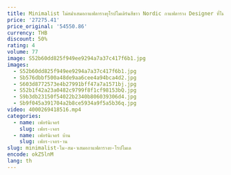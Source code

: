 ```yaml
---
title: Minimalist ไม่สม่ําเสมอกาแฟตารางยุโรปโมเดิร์นสีขาว Nordic กาแฟตาราง Designer ที่ไม่ซ้ํากัน Mesa เสริม Nordic เฟอร์นิเจอร์
price: '27275.41'
price_original: '54550.86'
currency: THB
discount: 50%
rating: 4
volume: 77
image: S52b60dd825f949ee9294a7a37c417f6b1.jpg
images:
  - S52b60dd825f949ee9294a7a37c417f6b1.jpg
  - Sb576dbbf500a48de9aa6cee4a94bca4d2.jpg
  - S603d8772573e4b27991bff47a7a1571bj.jpg
  - S52b1f42a23a0482c9799f8f1cf98153bQ.jpg
  - S9b3db23150f54022b2340b806039306d4.jpg
  - Sb9f045a391704a2b8ce5934a9f5a5b36q.jpg
video: 4000269418516.mp4
categories:
  - name: เฟอร์นิเจอร์
    slug: เฟอร-เจอร
  - name: เฟอร์นิเจอร์ บ้าน
    slug: เฟอร-เจอร-าน
slug: minimalist-ไม-สม-าเสมอกาแฟตารางย-โรปโมเด
encode: okZ5lnM
lang: th
---
```

  